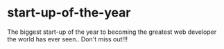# start-up-of-the-year
The biggest start-up of the year to becoming the greatest web developer the world has ever seen.. Don't miss out!!!
